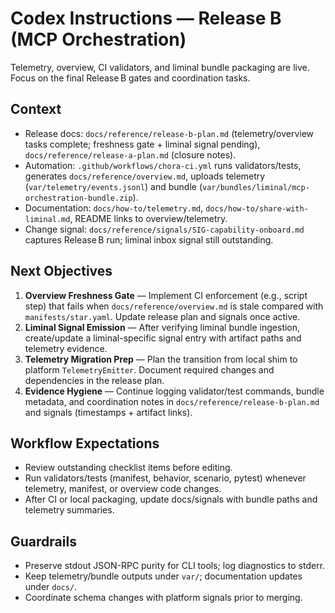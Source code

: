 # Codex Instructions — Release B (MCP Orchestration)

Telemetry, overview, CI validators, and liminal bundle packaging are live. Focus on the final Release B gates and coordination tasks.

## Context
- Release docs: `docs/reference/release-b-plan.md` (telemetry/overview tasks complete; freshness gate + liminal signal pending), `docs/reference/release-a-plan.md` (closure notes).
- Automation: `.github/workflows/chora-ci.yml` runs validators/tests, generates `docs/reference/overview.md`, uploads telemetry (`var/telemetry/events.jsonl`) and bundle (`var/bundles/liminal/mcp-orchestration-bundle.zip`).
- Documentation: `docs/how-to/telemetry.md`, `docs/how-to/share-with-liminal.md`, README links to overview/telemetry.
- Change signal: `docs/reference/signals/SIG-capability-onboard.md` captures Release B run; liminal inbox signal still outstanding.

## Next Objectives
1. **Overview Freshness Gate** — Implement CI enforcement (e.g., script step) that fails when `docs/reference/overview.md` is stale compared with `manifests/star.yaml`. Update release plan and signals once active.
2. **Liminal Signal Emission** — After verifying liminal bundle ingestion, create/update a liminal-specific signal entry with artifact paths and telemetry evidence.
3. **Telemetry Migration Prep** — Plan the transition from local shim to platform `TelemetryEmitter`. Document required changes and dependencies in the release plan.
4. **Evidence Hygiene** — Continue logging validator/test commands, bundle metadata, and coordination notes in `docs/reference/release-b-plan.md` and signals (timestamps + artifact links).

## Workflow Expectations
- Review outstanding checklist items before editing.
- Run validators/tests (manifest, behavior, scenario, pytest) whenever telemetry, manifest, or overview code changes.
- After CI or local packaging, update docs/signals with bundle paths and telemetry summaries.

## Guardrails
- Preserve stdout JSON-RPC purity for CLI tools; log diagnostics to stderr.
- Keep telemetry/bundle outputs under `var/`; documentation updates under `docs/`.
- Coordinate schema changes with platform signals prior to merging.
